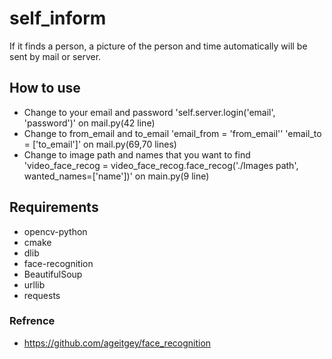 # self_inform
If it finds a person, a picture of the person and time automatically will be sent by mail or server. 

## How to use
+ Change to your email and password 'self.server.login('email', 'password')' on mail.py(42 line)
+ Change to from_email and to_email 'email_from = 'from_email'' 'email_to = ['to_email']' on mail.py(69,70 lines)
+ Change to image path and names that you want to find 'video_face_recog = video_face_recog.face_recog('./Images path', wanted_names=['name'])' on main.py(9 line)

## Requirements
+ opencv-python
+ cmake
+ dlib
+ face-recognition
+ BeautifulSoup
+ urllib
+ requests

### Refrence
+ https://github.com/ageitgey/face_recognition
